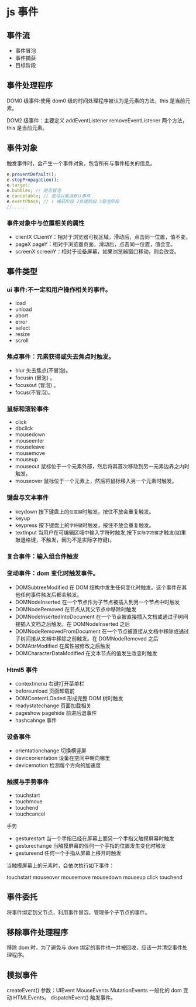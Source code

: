 # js 事件

## 事件流

- 事件冒泡
- 事件捕获
- 目标阶段

## 事件处理程序

DOM0 级事件:使用 dom0 级的时间处理程序被认为是元素的方法，this 是当前元素。

DOM2 级事件：主要定义 addEventListener removeEventListener 两个方法，this 是当前元素。

## 事件对象

触发事件时，会产生一个事件对象，包含所有与事件相关的信息。

```js
e.preventDefault();
e.stopPropagation();
e.target;
e.bubbles; // 是否冒泡
e.cancelable; // 是可以取消默认事件
e.eventPhase; // 1 捕获阶段 2处理阶段 3冒泡阶段
//......
```

### 事件对象中与位置相关的属性

- clientX CLientY：相对于浏览器可视区域，滑动后，点击同一位置，值不变。
- pageX pageY：相对于浏览器页面，滑动后，点击同一位置，值会变。
- screenX screenY：相对于设备屏幕，如果浏览器窗口移动，则会改变。

## 事件类型

### ui 事件:不一定和用户操作相关的事件。

- load
- unload
- abort
- error
- select
- resize
- scroll

### 焦点事件：元素获得或失去焦点时触发。

- blur 失去焦点(不冒泡)。
- focusin (冒泡) 。
- focusout (冒泡) 。
- focus(不冒泡)。

### 鼠标和滚轮事件

- click
- dbclick
- mousedown
- mouseenter
- mouseleave
- mousemove
- mouseup
- mouseout 鼠标位于一个元素外部，然后将其首次移动到另一元素边界之内时触发。
- mouseover 鼠标位于一个元素上，然后将鼠标移入另一个元素时触发。

### 键盘与文本事件

- keydown 按下键盘上的`任意键`时触发，按住不放会重复触发。
- keyup
- keypress 按下键盘上的`字符键`时触发，按住不放会重复触发。
- textInput 当用户在可编辑区域中输入字符时触发,按下`实际字符键`才触发(如果敲退格键，不触发，因为不是实际字符键)。

### 复合事件：输入组合件触发

### 变动事件：dom 变化时触发事件。

- DOMSubtreeModified 在 DOM 结构中发生任何变化时触发。这个事件在其他任何事件触发后都会触发。
- DOMNodeInserted 在一个节点作为子节点被插入到另一个节点中时触发
- DOMNodeRemoved 在节点从其父节点中移除时触发
- DOMNodeInsertedIntoDocument 在一个节点被直接插入文档或通过子树间接插入文档之后触发。在 DOMNodeInserted 之后
- DOMNodeRemovedFromDocument 在一个节点被直接从文档中移除或通过子树间接从文档中移除之前触发。在 DOMNodeRemoved 之后
- DOMAttrModified 在属性被修改之后触发
- DOMCharacterDataModified 在文本节点的值发生改变时触发

### Html5 事件

- contextmenu 右键打开菜单栏
- beforeunload 页面卸载前
- DOMContentLOaded 形成完整 DOM 树时触发
- readystatechange 页面加载相关
- pageshow pagehide 前进后退事件
- hashcahnge 事件

### 设备事件

- orientationchange 切换横竖屏
- deviceorientation 设备在空间中朝向哪里
- devicemotion 检测每个方向的加速度

### 触摸与手势事件

- touchstart
- touchmove
- touchend
- touchcancel

手势

- gesturestart 当一个手指已经在屏幕上而另一个手指又触摸屏幕时触发
- gesturechange 当触摸屏幕的任何一个手指的位置发生变化时触发
- gestureend 任何一个手指从屏幕上移开时触发

当触摸屏幕上的元素时，会依次执行如下事件：

touchstart mouseover mousemove mousedown mouseup click touchend

## 事件委托

将事件绑定到父节点，利用事件冒泡，管理多个子节点的事件。

## 移除事件处理程序

移除 dom 时，为了避免与 dom 绑定的事件也一并被回收，应该一并清空事件处理程序。

## 模拟事件

createEvent() 参数：UIEvent MouseEvents MutationEvents 一般化的 dom 变动 HTMLEvents。
dispatchEvent() 触发事件。
